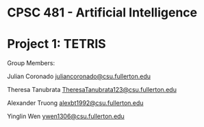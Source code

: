 # CPSC 481 - Artificial Intelligence
# Project 1: TETRIS

Group Members:

Julian Coronado juliancoronado@csu.fullerton.edu 

Theresa Tanubrata TheresaTanubrata123@csu.fullerton.edu

Alexander Truong alexbt1992@csu.fullerton.edu

Yinglin Wen ywen1306@csu.fullerton.edu
